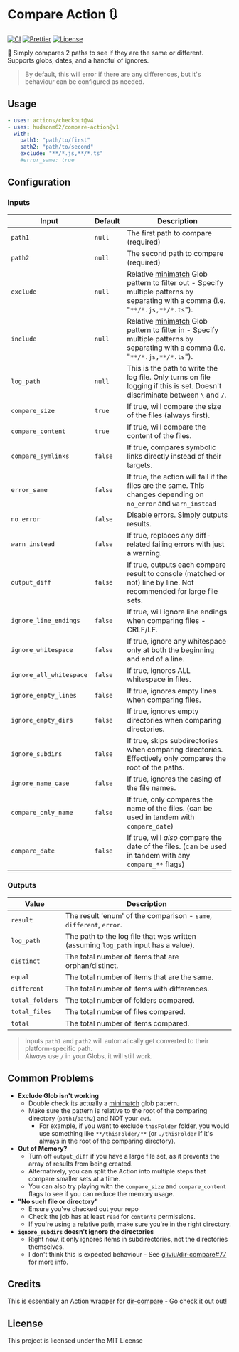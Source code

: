 # Compare Action 🔃

[![CI](https://github.com/hudsonm62/compare-action/actions/workflows/ci.yml/badge.svg?branch=master)](https://github.com/hudsonm62/compare-action/actions/workflows/ci.yml)
[![Prettier](https://img.shields.io/badge/Code%20Style-prettier-F7B93E?logo=Prettier)](https://github.com/hudsonm62/compare-action/blob/master/.prettierrc)
[![License](https://img.shields.io/github/license/hudsonm62/compare-action)](https://github.com/hudsonm62/compare-action/blob/master/LICENSE)

📂 Simply compares 2 paths to see if they are the same or different. Supports globs, dates, and a handful of ignores.

> By default, this will error if there are any differences, but it's behaviour can be configured as needed.

## Usage

```yaml
- uses: actions/checkout@v4
- uses: hudsonm62/compare-action@v1
  with:
    path1: "path/to/first"
    path2: "path/to/second"
    exclude: "**/*.js,**/*.ts"
    #error_same: true
```

## Configuration

### Inputs

| Input                   | Default | Description                                                                                                                        |
| ----------------------- | ------- | ---------------------------------------------------------------------------------------------------------------------------------- |
| `path1`                 | `null`  | The first path to compare (required)                                                                                               |
| `path2`                 | `null`  | The second path to compare (required)                                                                                              |
| `exclude`               | `null`  | Relative [minimatch] Glob pattern to filter out - Specify multiple patterns by separating with a comma (i.e. "`**/*.js,**/*.ts`"). |
| `include`               | `null`  | Relative [minimatch] Glob pattern to filter in - Specify multiple patterns by separating with a comma (i.e. "`**/*.js,**/*.ts`").  |
| `log_path`              | `null`  | This is the path to write the log file. Only turns on file logging if this is set. Doesn't discriminate between `\` and `/`.       |
| `compare_size`          | `true`  | If true, will compare the size of the files (always first).                                                                        |
| `compare_content`       | `true`  | If true, will compare the content of the files.                                                                                    |
| `compare_symlinks`      | `false` | If true, compares symbolic links directly instead of their targets.                                                                |
| `error_same`            | `false` | If true, the action will fail if the files are the same. This changes depending on `no_error` and `warn_instead`                   |
| `no_error`              | `false` | Disable errors. Simply outputs results.                                                                                            |
| `warn_instead`          | `false` | If true, replaces any diff-related failing errors with just a warning.                                                             |
| `output_diff`           | `false` | If true, outputs each compare result to console (matched or not) line by line. Not recommended for large file sets.                |
| `ignore_line_endings`   | `false` | If true, will ignore line endings when comparing files - CRLF/LF.                                                                  |
| `ignore_whitespace`     | `false` | If true, ignore any whitespace only at both the beginning and end of a line.                                                       |
| `ignore_all_whitespace` | `false` | If true, ignores ALL whitespace in files.                                                                                          |
| `ignore_empty_lines`    | `false` | If true, ignores empty lines when comparing files.                                                                                 |
| `ignore_empty_dirs`     | `false` | If true, ignores empty directories when comparing directories.                                                                     |
| `ignore_subdirs`        | `false` | If true, skips subdirectories when comparing directories. Effectively only compares the root of the paths.                         |
| `ignore_name_case`      | `false` | If true, ignores the casing of the file names.                                                                                     |
| `compare_only_name`     | `false` | If true, only compares the name of the files. (can be used in tandem with `compare_date`)                                          |
| `compare_date`          | `false` | If true, will _also_ compare the date of the files. (can be used in tandem with any `compare_**` flags)                            |

### Outputs

| Value           | Description                                                                        |
| --------------- | ---------------------------------------------------------------------------------- |
| `result`        | The result 'enum' of the comparison - `same`, `different`, `error`.                |
| `log_path`      | The path to the log file that was written (assuming `log_path` input has a value). |
| `distinct`      | The total number of items that are orphan/distinct.                                |
| `equal`         | The total number of items that are the same.                                       |
| `different`     | The total number of items with differences.                                        |
| `total_folders` | The total number of folders compared.                                              |
| `total_files`   | The total number of files compared.                                                |
| `total`         | The total number of items compared.                                                |

> Inputs `path1` and `path2` will automatically get converted to their platform-specific path.<br>_Always_ use `/` in your Globs, it will still work.

## Common Problems

- **Exclude Glob isn't working**
  - Double check its actually a [minimatch] glob pattern.
  - Make sure the pattern is relative to the root of the comparing directory (`path1`/`path2`) and NOT your `cwd`.
    - For example, if you want to exclude `thisFolder` folder, you would use something like `**/thisFolder/**` (or `./thisFolder` if it's always in the root of the comparing directory).
- **Out of Memory?**
  - Turn off `output_diff` if you have a large file set, as it prevents the array of results from being created.
  - Alternatively, you can split the Action into multiple steps that compare smaller sets at a time.
  - You can also try playing with the `compare_size` and `compare_content` flags to see if you can reduce the memory usage.
- **"No such file or directory"**
  - Ensure you've checked out your repo
  - Check the job has at least `read` for `contents` permissions.
  - If you're using a relative path, make sure you're in the right directory.
- **`ignore_subdirs` doesn't ignore the directories**
  - Right now, it only ignores items in subdirectories, not the directories themselves.
  - I don't think this is expected behaviour - See [gliviu/dir-compare#77](https://github.com/gliviu/dir-compare/issues/77) for more info.

## Credits

This is essentially an Action wrapper for [dir-compare](https://www.npmjs.com/package/dir-compare) - Go check it out out!

## License

This project is licensed under the MIT License

[minimatch]: https://github.com/isaacs/minimatch
